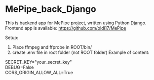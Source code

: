 # MePipe_back_Django
This is backend app for MePipe project, written using Python Django. <br />
Frontend app is available: https://github.com/oldi17/MePipe

Setup:
1. Place ffmpeg and ffprobe in ROOT/bin/
2. create .env file in root folder (not ROOT folder)
  Example of content:

  SECRET_KEY="your_secret_key"<br />
  DEBUG=False<br />
  CORS_ORIGIN_ALLOW_ALL=True
